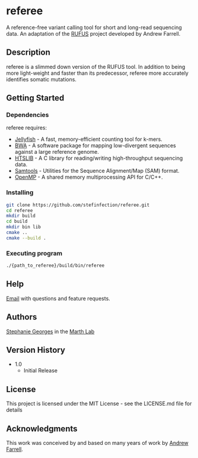 # referee

A reference-free variant calling tool for short and long-read sequencing data. An 
adaptation of the [RUFUS](https://github.com/marthlab/RUFUS) project developed by Andrew Farrell.

## Description

referee is a slimmed down version of the RUFUS tool. In addition to being more light-weight
and faster than its predecessor, referee more accurately identifies somatic mutations.

## Getting Started

### Dependencies

referee requires:
* [Jellyfish]() - A fast, memory-efficient counting tool for k-mers.
* [BWA]() - A software package for mapping low-divergent sequences against a large reference genome.
* [HTSLIB]() - A C library for reading/writing high-throughput sequencing data.
* [Samtools]() - Utilities for the Sequence Alignment/Map (SAM) format.
* [OpenMP]() - A shared memory multiprocessing API for C/C++.

### Installing

```bash
git clone https://github.com/stefinfection/referee.git
cd referee
mkdir build
cd build
mkdir bin lib
cmake ..
cmake --build .
```

### Executing program
```bash
./{path_to_referee}/build/bin/referee
```

## Help

[Email](mailto:stephanie.georges@utah.edu) with questions and feature requests.

## Authors
[Stephanie Georges](https://www.linkedin.com/in/stephanie-georges-19388784/)
in the [Marth Lab](https://marthlab.org/)

## Version History

* 1.0
    * Initial Release

## License

This project is licensed under the MIT License - see the LICENSE.md file for details

## Acknowledgments

This work was conceived by and based on many years of work by [Andrew Farrell](https://www.linkedin.com/in/andrew-farrell-14634817b/). 